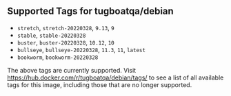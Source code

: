 ## Supported Tags for tugboatqa/debian

* `stretch`, `stretch-20220328`, `9.13`, `9`
* `stable`, `stable-20220328`
* `buster`, `buster-20220328`, `10.12`, `10`
* `bullseye`, `bullseye-20220328`, `11.3`, `11`, `latest`
* `bookworm`, `bookworm-20220328`

The above tags are currently supported. Visit https://hub.docker.com/r/tugboatqa/debian/tags/ to see a list of all available tags for this image, including those that are no longer supported.
